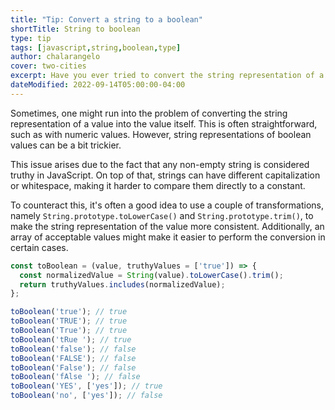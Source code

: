```yaml
---
title: "Tip: Convert a string to a boolean"
shortTitle: String to boolean
type: tip
tags: [javascript,string,boolean,type]
author: chalarangelo
cover: two-cities
excerpt: Have you ever tried to convert the string representation of a boolean to an actual boolean value? Here's a simple way to do it.
dateModified: 2022-09-14T05:00:00-04:00
---
```


Sometimes, one might run into the problem of converting the string representation of a value into the value itself. This is often straightforward, such as with numeric values. However, string representations of boolean values can be a bit trickier.

This issue arises due to the fact that any non-empty string is considered truthy in JavaScript. On top of that, strings can have different capitalization or whitespace, making it harder to compare them directly to a constant.

To counteract this, it's often a good idea to use a couple of transformations, namely `String.prototype.toLowerCase()` and `String.prototype.trim()`, to make the string representation of the value more consistent. Additionally, an array of acceptable values might make it easier to perform the conversion in certain cases.

```js
const toBoolean = (value, truthyValues = ['true']) => {
  const normalizedValue = String(value).toLowerCase().trim();
  return truthyValues.includes(normalizedValue);
};

toBoolean('true'); // true
toBoolean('TRUE'); // true
toBoolean('True'); // true
toBoolean('tRue '); // true
toBoolean('false'); // false
toBoolean('FALSE'); // false
toBoolean('False'); // false
toBoolean('fAlse '); // false
toBoolean('YES', ['yes']); // true
toBoolean('no', ['yes']); // false
```
